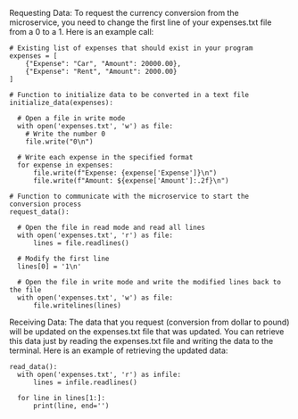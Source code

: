 Requesting Data:
To request the currency conversion from the microservice, you need to change the first line of your expenses.txt file from a 0 to a 1. Here is an example call:

    # Existing list of expenses that should exist in your program
    expenses = [
        {"Expense": "Car", "Amount": 20000.00},
        {"Expense": "Rent", "Amount": 2000.00}
    ]

    # Function to initialize data to be converted in a text file
    initialize_data(expenses):

      # Open a file in write mode
      with open('expenses.txt', 'w') as file:
        # Write the number 0
        file.write("0\n")
    
      # Write each expense in the specified format
      for expense in expenses:
          file.write(f"Expense: {expense['Expense']}\n")
          file.write(f"Amount: ${expense['Amount']:.2f}\n")

    # Function to communicate with the microservice to start the conversion process
    request_data():

      # Open the file in read mode and read all lines
      with open('expenses.txt', 'r') as file:
          lines = file.readlines()
      
      # Modify the first line
      lines[0] = '1\n'
      
      # Open the file in write mode and write the modified lines back to the file
      with open('expenses.txt', 'w') as file:
          file.writelines(lines)

Receiving Data:
The data that you request (conversion from dollar to pound) will be updated on the expenses.txt file that was updated. You can retrieve this data just by reading the expenses.txt file and writing the data to the terminal. Here is an example of retrieving the updated data:

    read_data():
      with open('expenses.txt', 'r') as infile:
          lines = infile.readlines()
      
      for line in lines[1:]:
          print(line, end='')


